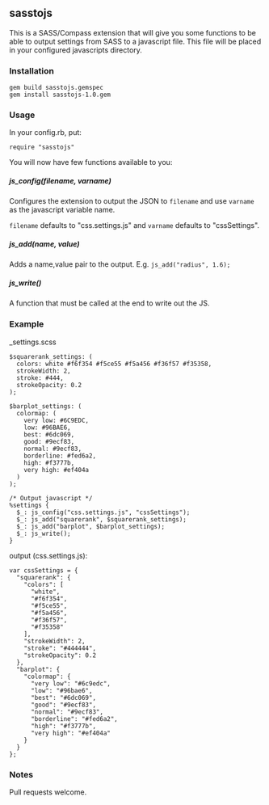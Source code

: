sasstojs
--------

This is a SASS/Compass extension that will give you some functions to be able to output settings from SASS to a javascript file. This file will be placed in your configured javascripts directory.

### Installation

    gem build sasstojs.gemspec
    gem install sasstojs-1.0.gem

### Usage

In your config.rb, put:

    require "sasstojs"

You will now have few functions available to you:

##### js_config(filename, varname)

Configures the extension to output the JSON to `filename` and use `varname` as the javascript variable name.

`filename` defaults to "css.settings.js" and `varname` defaults to "cssSettings".

##### js_add(name, value)

Adds a name,value pair to the output. E.g. `js_add("radius", 1.6);`

##### js_write()

A function that must be called at the end to write out the JS.

### Example

_settings.scss

    $squarerank_settings: (
      colors: white #f6f354 #f5ce55 #f5a456 #f36f57 #f35358,
      strokeWidth: 2,
      stroke: #444,
      strokeOpacity: 0.2
    );

    $barplot_settings: (
      colormap: (
        very low: #6C9EDC,
        low: #96BAE6,
        best: #6dc069,
        good: #9ecf83,
        normal: #9ecf83,
        borderline: #fed6a2,
        high: #f3777b,
        very high: #ef404a
      )
    );

    /* Output javascript */
    %settings {
      $_: js_config("css.settings.js", "cssSettings");
      $_: js_add("squarerank", $squarerank_settings);
      $_: js_add("barplot", $barplot_settings);
      $_: js_write();
    }

output (css.settings.js):

    var cssSettings = {
      "squarerank": {
        "colors": [
          "white",
          "#f6f354",
          "#f5ce55",
          "#f5a456",
          "#f36f57",
          "#f35358"
        ],
        "strokeWidth": 2,
        "stroke": "#444444",
        "strokeOpacity": 0.2
      },
      "barplot": {
        "colormap": {
          "very low": "#6c9edc",
          "low": "#96bae6",
          "best": "#6dc069",
          "good": "#9ecf83",
          "normal": "#9ecf83",
          "borderline": "#fed6a2",
          "high": "#f3777b",
          "very high": "#ef404a"
        }
      }
    };

### Notes

Pull requests welcome. 
